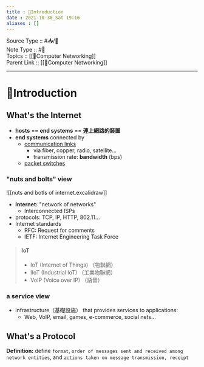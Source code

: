 ```yaml
---
title : 📶Introduction
date : 2021-10-30_Sat 19:16
aliases : []
---
```

Source Type :: #📥/📄 <br>
Note Type :: #📝 <br>
Topics :: [[📶Computer Networking]]<br>
Parent Link :: [[📶Computer Networking]]<br>

---
# 📶Introduction

## What's the Internet

+ **hosts** == **end systems** == **連上網路的裝置**
+ **end systems** connected by
	+ <u>communication links</u>
		+ via fiber, copper, radio, satellite...
		+ transmission rate: **bandwidth** (bps)
	+ <u>packet switches</u>

### "nuts and bolts" view

![[nuts and botls of internet.excalidraw]]

+ **Internet:** "network of networks"
	+ Interconnected ISPs
+ protocols: TCP, IP, HTTP, 802.11...
+ Internet standards
	+ RFC: Request for comments
	+ IETF: Internet Engineering Task Force

> #### IoT
> + IoT (Internet of Things) （物聯網）
> + IIoT (Industrial IoT) （工業物聯網）
> + VoIP (Voice over IP) （語音）

### a service view
+ infrastructure（基礎設施） that provides services to applications:
	+ Web, VoIP, email, games, e-commerce, social nets...

## What's a Protocol

**Definition:** define `format`, `order of messages sent and received among network entities`, and `actions taken on message transmission, receipt`
